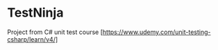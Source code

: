 # TestNinja

Project from C# unit test course [https://www.udemy.com/unit-testing-csharp/learn/v4/]

